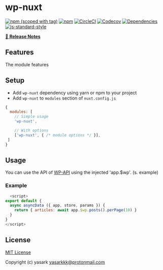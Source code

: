 # wp-nuxt
[![npm (scoped with tag)](https://img.shields.io/npm/v/wp-nuxt/latest.svg?style=flat-square)](https://npmjs.com/package/wp-nuxt)
[![npm](https://img.shields.io/npm/dt/wp-nuxt.svg?style=flat-square)](https://npmjs.com/package/wp-nuxt)
[![CircleCI](https://img.shields.io/circleci/github/yashha/wp-nuxt.svg?style=flat-square)](https://circleci.com/gh/)
[![Codecov](https://img.shields.io/codecov/c/github/yashha/wp-nuxt.svg?style=flat-square)](https://codecov.io/gh/)
[![Dependencies](https://david-dm.org/yashha/wp-nuxt/status.svg?style=flat-square)](https://david-dm.org/)
[![js-standard-style](https://img.shields.io/badge/code_style-standard-brightgreen.svg?style=flat-square)](http://standardjs.com)

> 

[📖 **Release Notes**](./CHANGELOG.md)

## Features

The module features

## Setup
- Add `wp-nuxt` dependency using yarn or npm to your project
- Add `wp-nuxt` to `modules` section of `nuxt.config.js`

```js
{
  modules: [
    // Simple usage
    'wp-nuxt',

    // With options
    ['wp-nuxt', { /* module options */ }],
 ]
}
```

## Usage

You can use the API of [WP-API](https://github.com/WP-API/node-wpapi) using the injected 'app.$wp'. (s. example)

### Example
```js
  <script>
export default {
  async asyncData ({ app, store, params }) {
    return { articles: await app.$wp.posts().perPage(10) }
  }
}
</script>
```

## License

[MIT License](./LICENSE)

Copyright (c) yasark <yasarkkk@protonmail.com>
